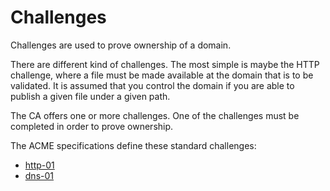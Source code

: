 # Challenges

Challenges are used to prove ownership of a domain.

There are different kind of challenges. The most simple is maybe the HTTP challenge, where a file must be made available at the domain that is to be validated. It is assumed that you control the domain if you are able to publish a given file under a given path.

The CA offers one or more challenges. One of the challenges must be completed in order to prove ownership.

The ACME specifications define these standard challenges:

* [http-01](./http-01.html)
* [dns-01](./dns-01.html)
